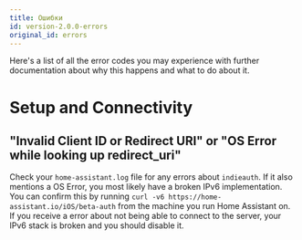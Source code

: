 ```yaml
---
title: Ошибки
id: version-2.0.0-errors
original_id: errors
---
```


Here's a list of all the error codes you may experience with further documentation about why this happens and what to do about it.

# Setup and Connectivity

## "Invalid Client ID or Redirect URI" or "OS Error while looking up redirect_uri"

Check your `home-assistant.log` file for any errors about `indieauth`. If it also mentions a OS Error, you most likely have a broken IPv6 implementation. You can confirm this by running `curl -v6 https://home-assistant.io/iOS/beta-auth` from the machine you run Home Assistant on. If you receive a error about not being able to connect to the server, your IPv6 stack is broken and you should disable it.